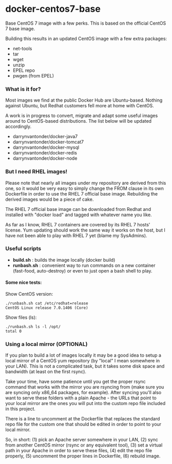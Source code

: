 docker-centos7-base
===================

Base CentOS 7 image with a few perks. This is based on
the official CentOS 7 base image.

Building this results in an updated CentOS image with
a few extra packages:

* net-tools
* tar
* wget
* unzip
* EPEL repo
* pwgen (from EPEL)

### What is it for?

Most images we find at the public Docker Hub are Ubuntu-based.
Nothing against Ubuntu, but Redhat customers fell more at home
with CentOS.

A work is in progress to convert, migrate and adapt some useful
images around to CentOS-based distributions. The list below
will be updated accordingly.

* darrynvantonder/docker-java7
* darrynvantonder/docker-tomcat7
* darrynvantonder/docker-mysql
* darrynvantonder/docker-redis
* darrynvantonder/docker-node

### But I need RHEL images!

Please note that nearly all images under my repository are derived from this one,
so it would be very easy to simply change the FROM clause in its own
Dockerfile in order to use the RHEL 7 official base image. Rebuilding
the derived images would be a piece of cake.

The RHEL 7 official base image can be downloaded from Redhat and
installed with "docker load" and tagged with whatever name you like.

As far as I know, RHEL 7 containers are covered by its RHEL 7 hosts'
license. Yum updating should work the same way it works on the host,
but I have not been able to play with RHEL 7 yet (blame my SysAdmins).

### Useful scripts

* **build.sh** : builds the image locally (docker build)
* **runbash.sh** : convenient way to run commands on a new
container (fast-food, auto-destroy) or even to just
open a bash shell to play.

#### Some nice tests:

Show CentOS version:

    ./runbash.sh cat /etc/redhat=release
    CentOS Linux release 7.0.1406 (Core)

Show files (ls):

    ./runbash.sh ls -l /opt/
    total 0 

### Using a local mirror (OPTIONAL)

If you plan to build a lot of images locally it may be a good idea
to setup a local mirror of a CentOS yum repository (by "local" I mean
somewhere in your LAN).
This is not a complicated task, but it takes some disk space and bandwidth (at least
on the first rsync).

Take your time, have some patience until you get the proper rsync
command that works with the mirror you are rsyncing from (make sure you
are syncing only x86_64 packages, for example). After syncing you'll
also want to serve these folders with a plain Apache - the URLs that
point to your local mirror are the ones you will put into the custom
repo file included in this project.

There is a line to uncomment at the Dockerfile that replaces the
standard repo file for the custom one that should be edited in order
to point to your local mirror.

So, in short: (1) pick an Apache server somewhere in your LAN,
(2) sync from another CentOS mirror (rsync or any equivalent
tool), (3) set a virtual path in your Apache in order to serve
these files, (4) edit the repo file properly, (5) uncomment
the proper lines in Dockerfile, (6) rebuild image.


